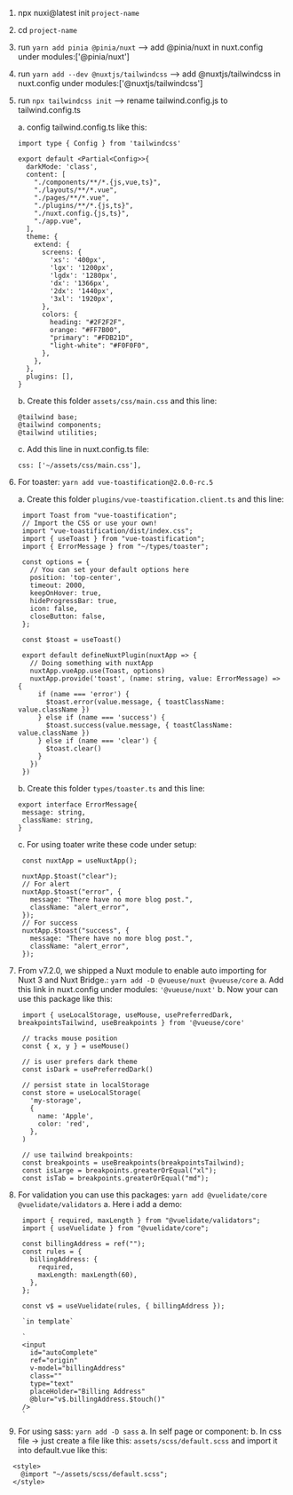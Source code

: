 1. npx nuxi@latest init `project-name`
2. cd `project-name`
3. run `yarn add pinia @pinia/nuxt` --> add @pinia/nuxt in nuxt.config under modules:['@pinia/nuxt']
4. run `yarn add --dev @nuxtjs/tailwindcss` --> add @nuxtjs/tailwindcss in nuxt.config under modules:['@nuxtjs/tailwindcss']
5. run `npx tailwindcss init` --> rename tailwind.config.js to tailwind.config.ts

   a. config tailwind.config.ts like this:

   ```
   import type { Config } from 'tailwindcss'

   export default <Partial<Config>>{
     darkMode: 'class',
     content: [
       "./components/**/*.{js,vue,ts}",
       "./layouts/**/*.vue",
       "./pages/**/*.vue",
       "./plugins/**/*.{js,ts}",
       "./nuxt.config.{js,ts}",
       "./app.vue",
     ],
     theme: {
       extend: {
         screens: {
           'xs': '400px',
           'lgx': '1200px',
           'lgdx': '1280px',
           'dx': '1366px',
           '2dx': '1440px',
           '3xl': '1920px',
         },
         colors: {
           heading: "#2F2F2F",
           orange: "#FF7B00",
           "primary": "#FDB21D",
           "light-white": "#F0F0F0",
         },
       },
     },
     plugins: [],
   }
   ```

   b. Create this folder `assets/css/main.css` and this line:

   ```
   @tailwind base;
   @tailwind components;
   @tailwind utilities;
   ```

   c. Add this line in nuxt.config.ts file:

   ```
   css: ['~/assets/css/main.css'],
   ```

6. For toaster: `yarn add vue-toastification@2.0.0-rc.5`

   a. Create this folder `plugins/vue-toastification.client.ts` and this line:

   ```
    import Toast from "vue-toastification";
    // Import the CSS or use your own!
    import "vue-toastification/dist/index.css";
    import { useToast } from "vue-toastification";
    import { ErrorMessage } from "~/types/toaster";

    const options = {
      // You can set your default options here
      position: 'top-center',
      timeout: 2000,
      keepOnHover: true,
      hideProgressBar: true,
      icon: false,
      closeButton: false,
    };

    const $toast = useToast()

    export default defineNuxtPlugin(nuxtApp => {
      // Doing something with nuxtApp
      nuxtApp.vueApp.use(Toast, options)
      nuxtApp.provide('toast', (name: string, value: ErrorMessage) => {
        if (name === 'error') {
          $toast.error(value.message, { toastClassName: value.className })
        } else if (name === 'success') {
          $toast.success(value.message, { toastClassName: value.className })
        } else if (name === 'clear') {
          $toast.clear()
        }
      })
    })
   ```

   b. Create this folder `types/toaster.ts` and this line:

   ```
   export interface ErrorMessage{
    message: string,
    className: string,
   }
   ```

   c. For using toater write these code under setup:

   ```
    const nuxtApp = useNuxtApp();

    nuxtApp.$toast("clear");
    // For alert
    nuxtApp.$toast("error", {
      message: "There have no more blog post.",
      className: "alert_error",
    });
    // For success
    nuxtApp.$toast("success", {
      message: "There have no more blog post.",
      className: "alert_error",
    });
   ```

8. From v7.2.0, we shipped a Nuxt module to enable auto importing for Nuxt 3 and Nuxt Bridge.: `yarn add -D @vueuse/nuxt @vueuse/core`
   a. Add this link in nuxt.config under modules: `'@vueuse/nuxt'`
   b. Now your can use this package like this:

   ```
    import { useLocalStorage, useMouse, usePreferredDark, breakpointsTailwind, useBreakpoints } from '@vueuse/core'

    // tracks mouse position
    const { x, y } = useMouse()

    // is user prefers dark theme
    const isDark = usePreferredDark()

    // persist state in localStorage
    const store = useLocalStorage(
      'my-storage',
      {
        name: 'Apple',
        color: 'red',
      },
    )

    // use tailwind breakpoints:
    const breakpoints = useBreakpoints(breakpointsTailwind);
    const isLarge = breakpoints.greaterOrEqual("xl");
    const isTab = breakpoints.greaterOrEqual("md");
   ```

9. For validation you can use this packages: `yarn add @vuelidate/core @vuelidate/validators`
   a. Here i add a demo:

   ```
    import { required, maxLength } from "@vuelidate/validators";
    import { useVuelidate } from "@vuelidate/core";

    const billingAddress = ref("");
    const rules = {
      billingAddress: {
        required,
        maxLength: maxLength(60),
      },
    };

    const v$ = useVuelidate(rules, { billingAddress });

    `in template`

    `
    <input
      id="autoComplete"
      ref="origin"
      v-model="billingAddress"
      class=""
      type="text"
      placeHolder="Billing Address"
      @blur="v$.billingAddress.$touch()"
    />
    `
   ```

10. For using sass: `yarn add -D sass`
   a. In self page or component: <style lang="scss" scoped></style>
   b. In css file -> just create a file like this: `assets/scss/default.scss` and import it into default.vue like this:
   ```
     <style>
       @import "~/assets/scss/default.scss";
     </style>
   ```
